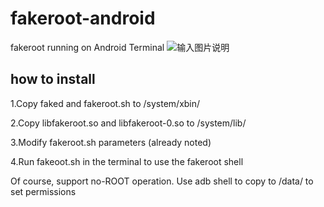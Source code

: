 # fakeroot-android
fakeroot running on Android Terminal
![输入图片说明](https://images.gitee.com/uploads/images/2020/0529/211909_44646a1d_2002763.png "Screenshot_20200529-211820_MT.png")

## how to install
1.Copy faked and fakeroot.sh to /system/xbin/

2.Copy libfakeroot.so and libfakeroot-0.so to /system/lib/

3.Modify fakeroot.sh parameters (already noted)

4.Run fakeoot.sh in the terminal to use the fakeroot shell


Of course, support no-ROOT operation.
Use adb shell to copy to /data/ to set permissions
